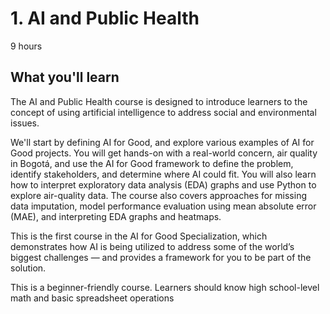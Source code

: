 # 1. AI and Public Health

9 hours

## What you'll learn

The AI and Public Health course is designed to introduce learners to the concept of using artificial intelligence to address social and environmental issues.

We'll start by defining AI for Good, and explore various examples of AI for Good projects. You will get hands-on with a real-world concern, air quality in Bogotá, and use the AI for Good framework to define the problem, identify stakeholders, and determine where AI could fit. You will also learn how to interpret exploratory data analysis (EDA) graphs and use Python to explore air-quality data. The course also covers approaches for missing data imputation, model performance evaluation using mean absolute error (MAE), and interpreting EDA graphs and heatmaps.

This is the first course in the AI for Good Specialization, which demonstrates how AI is being utilized to address some of the world’s biggest challenges — and provides a framework for you to be part of the solution. 

This is a beginner-friendly course. Learners should know high school-level math and basic spreadsheet operations